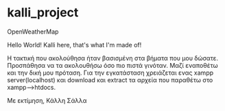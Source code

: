 # kalli_project
OpenWeatherMap

Hello World!
Kalli here, that's what I'm made of!

Η τακτική που ακολούθησα ήταν βασισμένη στα βήματα που μου δώσατε. Προσπάθησα να τα ακολουθήσω όσο πιο πιστά γινόταν. Μαζί εναποθέτω και την δική μου πρόταση.
Για την εγκατάσταση χρειάζεται ενας xampp server(localhost) και download και extract τα αρχεία που παραθέτω στο xampp-->htdocs.

Με εκτίμηση,
Κάλλη Σάλλα

